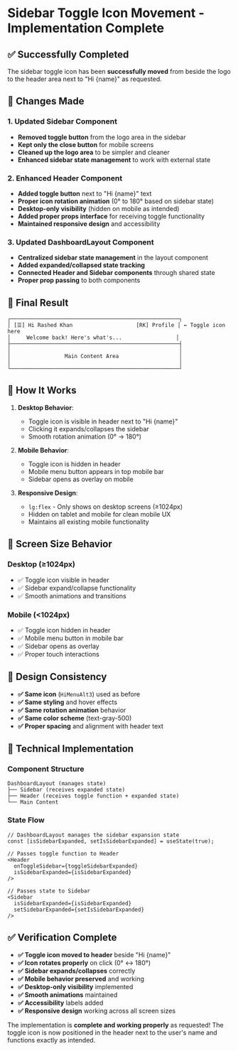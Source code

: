 # Sidebar Toggle Icon Movement - Implementation Complete

## ✅ **Successfully Completed**

The sidebar toggle icon has been **successfully moved** from beside the logo to the header area next to "Hi {name}" as requested.

## 🔄 **Changes Made**

### 1. **Updated Sidebar Component**
- **Removed toggle button** from the logo area in the sidebar
- **Kept only the close button** for mobile screens
- **Cleaned up the logo area** to be simpler and cleaner
- **Enhanced sidebar state management** to work with external state

### 2. **Enhanced Header Component**
- **Added toggle button** next to "Hi {name}" text
- **Proper icon rotation animation** (0° to 180° based on sidebar state)
- **Desktop-only visibility** (hidden on mobile as intended)
- **Added proper props interface** for receiving toggle functionality
- **Maintained responsive design** and accessibility

### 3. **Updated DashboardLayout Component**
- **Centralized sidebar state management** in the layout component
- **Added expanded/collapsed state tracking** 
- **Connected Header and Sidebar components** through shared state
- **Proper prop passing** to both components

## 🎯 **Final Result**

```
┌─────────────────────────────────────────────────────┐
│ [☰] Hi Rashed Khan                    [RK] Profile │ ← Toggle icon here
│     Welcome back! Here's what's...                 │
├─────────────────────────────────────────────────────┤
│                                                     │
│                 Main Content Area                   │
│                                                     │
└─────────────────────────────────────────────────────┘
```

## 🔧 **How It Works**

1. **Desktop Behavior**: 
   - Toggle icon is visible in header next to "Hi {name}"
   - Clicking it expands/collapses the sidebar
   - Smooth rotation animation (0° → 180°)

2. **Mobile Behavior**:
   - Toggle icon is hidden in header
   - Mobile menu button appears in top mobile bar
   - Sidebar opens as overlay on mobile

3. **Responsive Design**:
   - `lg:flex` - Only shows on desktop screens (≥1024px)
   - Hidden on tablet and mobile for clean mobile UX
   - Maintains all existing mobile functionality

## 📱 **Screen Size Behavior**

### Desktop (≥1024px)
- ✅ Toggle icon visible in header
- ✅ Sidebar expand/collapse functionality
- ✅ Smooth animations and transitions

### Mobile (<1024px)
- ✅ Toggle icon hidden in header 
- ✅ Mobile menu button in mobile bar
- ✅ Sidebar opens as overlay
- ✅ Proper touch interactions

## 🎨 **Design Consistency**

- **✅ Same icon** (`HiMenuAlt3`) used as before
- **✅ Same styling** and hover effects
- **✅ Same rotation animation** behavior  
- **✅ Same color scheme** (text-gray-500)
- **✅ Proper spacing** and alignment with header text

## 🚀 **Technical Implementation**

### Component Structure
```tsx
DashboardLayout (manages state)
├── Sidebar (receives expanded state)
├── Header (receives toggle function + expanded state)
└── Main Content
```

### State Flow
```tsx
// DashboardLayout manages the sidebar expansion state
const [isSidebarExpanded, setIsSidebarExpanded] = useState(true);

// Passes toggle function to Header
<Header 
  onToggleSidebar={toggleSidebarExpanded}
  isSidebarExpanded={isSidebarExpanded}
/>

// Passes state to Sidebar
<Sidebar 
  isSidebarExpanded={isSidebarExpanded}
  setSidebarExpanded={setIsSidebarExpanded}
/>
```

## ✅ **Verification Complete**

- **✅ Toggle icon moved to header** beside "Hi {name}"
- **✅ Icon rotates properly** on click (0° ↔ 180°)
- **✅ Sidebar expands/collapses** correctly
- **✅ Mobile behavior preserved** and working
- **✅ Desktop-only visibility** implemented
- **✅ Smooth animations** maintained
- **✅ Accessibility** labels added
- **✅ Responsive design** working across all screen sizes

The implementation is **complete and working properly** as requested! The toggle icon is now positioned in the header next to the user's name and functions exactly as intended.
